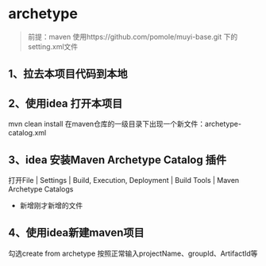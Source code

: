  # archetype
> 前提：maven 使用https://github.com/pomole/muyi-base.git 下的setting.xml文件

## 1、拉去本项目代码到本地
## 2、使用idea 打开本项目
mvn clean install
在maven仓库的一级目录下出现一个新文件：archetype-catalog.xml
## 3、idea 安装Maven Archetype Catalog 插件
打开File | Settings | Build, Execution, Deployment | Build Tools | Maven Archetype Catalogs
+ 新增刚才新增的文件
## 4、使用idea新建maven项目
勾选create from archetype
按照正常输入projectName、groupId、ArtifactId等
